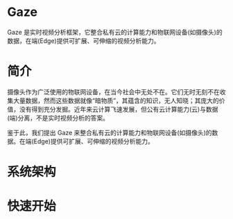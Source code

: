 # Gaze

Gaze 是实时视频分析框架，它整合私有云的计算能力和物联网设备(如摄像头)的数据，在端(Edge)提供可扩展、可伸缩的视频分析能力。

# 简介
摄像头作为广泛使用的物联网设备，在当今社会中无处不在。它们无时无刻不在收集大量数据，然而这些数据就像“暗物质”，其蕴含的知识，无人知晓；其庞大的价值，没有得到充分发掘。近年来云计算飞速发展，但公有云计算能力(云)与数据(端)分离，不是实时视频分析的答案。

鉴于此，我们提出 Gaze 来整合私有云的计算能力和物联网设备(如摄像头)的数据。在端(Edge)提供可扩展、可伸缩的视频分析能力。

# 系统架构


# 快速开始

